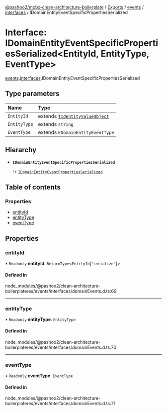 [@pashoo2/mobx-clean-architecture-boilerplate](../README.md) / [Exports](../modules.md) / [events](../modules/events.md) / [interfaces](../modules/events.interfaces.md) / IDomainEntityEventSpecificPropertiesSerialized

# Interface: IDomainEntityEventSpecificPropertiesSerialized<EntityId, EntityType, EventType\>

[events](../modules/events.md).[interfaces](../modules/events.interfaces.md).IDomainEntityEventSpecificPropertiesSerialized

## Type parameters

| Name | Type |
| :------ | :------ |
| `EntityId` | extends [`TIdentityValueObject`](../modules/valueobject.interfaces.md#tidentityvalueobject) |
| `EntityType` | extends `string` |
| `EventType` | extends `EDomainEntityEventType` |

## Hierarchy

- **`IDomainEntityEventSpecificPropertiesSerialized`**

  ↳ [`IDomainEntityEventPropertiesSerialized`](events.interfaces.idomainentityeventpropertiesserialized.md)

## Table of contents

### Properties

- [entityId](events.interfaces.idomainentityeventspecificpropertiesserialized.md#entityid)
- [entityType](events.interfaces.idomainentityeventspecificpropertiesserialized.md#entitytype)
- [eventType](events.interfaces.idomainentityeventspecificpropertiesserialized.md#eventtype)

## Properties

### entityId

• `Readonly` **entityId**: `ReturnType`<`EntityId`[``"serialize"``]\>

#### Defined in

node_modules/@pashoo2/clean-architecture-boilerplate/es/events/interfaces/domainEvents.d.ts:69

___

### entityType

• `Readonly` **entityType**: `EntityType`

#### Defined in

node_modules/@pashoo2/clean-architecture-boilerplate/es/events/interfaces/domainEvents.d.ts:70

___

### eventType

• `Readonly` **eventType**: `EventType`

#### Defined in

node_modules/@pashoo2/clean-architecture-boilerplate/es/events/interfaces/domainEvents.d.ts:71
